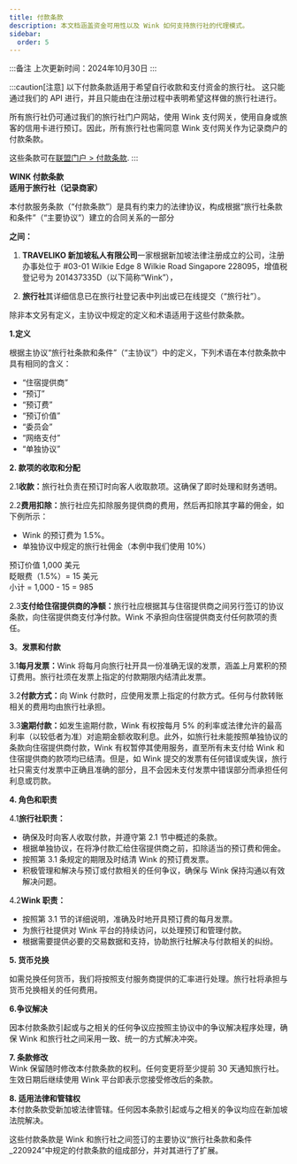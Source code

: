 ```yaml
---
title: 付款条款
description: 本文档涵盖资金可用性以及 Wink 如何支持旅行社的代理模式。
sidebar:
  order: 5
---
```

:::备注
上次更新时间：2024年10月30日
:::

:::caution\[注意]
以下付款条款适用于希望自行收款和支付资金的旅行社。
这只能通过我们的 API 进行，并且只能由在注册过程中表明希望这样做的旅行社进行。

所有旅行社仍可通过我们的旅行社门户网站，使用 Wink 支付网关，使用自身或旅客的信用卡进行预订。因此，所有旅行社也需同意 Wink 支付网关作为记录商户的付款条款。

这些条款可在[联盟门户 > 付款条款](/studio/payment-terms).
:::

**WINK 付款条款**\
**适用于旅行社（记录商家）**

本付款服务条款（“付款条款”）是具有约束力的法律协议，构成根据“旅行社条款和条件”（“主要协议”）建立的合同关系的一部分

**之间：**

1. **TRAVELIKO 新加坡私人有限公司**一家根据新加坡法律注册成立的公司，注册办事处位于 #03-01 Wilkie Edge 8 Wilkie Road Singapore 228095，增值税登记号为 201437335D（以下简称“Wink”），

2. **旅行社**其详细信息已在旅行社登记表中列出或已在线提交（“旅行社”）。

除非本文另有定义，主协议中规定的定义和术语适用于这些付款条款。

**1.定义**

根据主协议“旅行社条款和条件”（“主协议”）中的定义，下列术语在本付款条款中具有相同的含义：

* “住宿提供商”
* “预订”
* “预订费”
* “预订价值”
* “委员会”
* “网络支付”
* “单独协议”

**2. 款项的收取和分配**

2.1**收款：**&#x65C5;行社负责在预订时向客人收取款项。这确保了即时处理和财务透明。

2.2**费用扣除：**&#x65C5;行社应先扣除服务提供商的费用，然后再扣除其字幕的佣金，如下例所示：

* Wink 的预订费为 1.5%。
* 单独协议中规定的旅行社佣金（本例中我们使用 10%）

预订价值 1,000 美元\
眨眼费（1.5%）= 15 美元\
小计 = 1,000 - 15 = 985

2.3**支付给住宿提供商的净额：**&#x65C5;行社应根据其与住宿提供商之间另行签订的协议条款，向住宿提供商支付净付款。Wink 不承担向住宿提供商支付任何款项的责任。

**3**。**发票和付款**

3.1**每月发票：**&#x57;ink 将每月向旅行社开具一份准确无误的发票，涵盖上月累积的预订费用。旅行社须在发票上指定的付款期限内结清此发票。

3.2**付款方式：**&#x5411; Wink 付款时，应使用发票上指定的付款方式。任何与付款转账相关的费用均由旅行社承担。

3.3**逾期付款：**&#x5982;发生逾期付款，Wink 有权按每月 5% 的利率或法律允许的最高利率（以较低者为准）对逾期金额收取利息。此外，如旅行社未能按照单独协议的条款向住宿提供商付款，Wink 有权暂停其使用服务，直至所有未支付给 Wink 和住宿提供商的款项均已结清。但是，如 Wink 提交的发票有任何错误或失误，旅行社只需支付发票中正确且准确的部分，且不会因未支付发票中错误部分而承担任何利息或罚款。

**4. 角色和职责**

4.1**旅行社职责：**

* 确保及时向客人收取付款，并遵守第 2.1 节中概述的条款。
* 根据单独协议，在将净付款汇给住宿提供商之前，扣除适当的预订费和佣金。
* 按照第 3.1 条规定的期限及时结清 Wink 的预订费发票。
* 积极管理和解决与预订或付款相关的任何争议，确保与 Wink 保持沟通以有效解决问题。

4.2**Wink 职责：**

* 按照第 3.1 节的详细说明，准确及时地开具预订费的每月发票。
* 为旅行社提供对 Wink 平台的持续访问，以处理预订和管理付款。
* 根据需要提供必要的交易数据和支持，协助旅行社解决与付款相关的纠纷。

**5. 货币兑换**

如需兑换任何货币，我们将按照支付服务商提供的汇率进行处理。旅行社将承担与货币兑换相关的任何费用。

**6.争议解决**

因本付款条款引起或与之相关的任何争议应按照主协议中的争议解决程序处理，确保 Wink 和旅行社之间采用一致、统一的方式解决冲突。

**7. 条款修改**\
Wink 保留随时修改本付款条款的权利。任何变更将至少提前 30 天通知旅行社。生效日期后继续使用 Wink 平台即表示您接受修改后的条款。

**8. 适用法律和管辖权**\
本付款条款受新加坡法律管辖。任何因本条款引起或与之相关的争议均应在新加坡法院解决。

这些付款条款是 Wink 和旅行社之间签订的主要协议“旅行社条款和条件\_220924”中规定的付款条款的组成部分，并对其进行了扩展。

